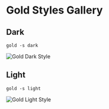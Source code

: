 # Gold Styles Gallery

## Dark

`gold -s dark`

![Gold Dark Style](https://github.com/charmbracelet/gold/raw/master/cmd/gold/styles/gold_dark.png)

## Light

`gold -s light`

![Gold Light Style](https://github.com/charmbracelet/gold/raw/master/cmd/gold/styles/gold_light.png)
